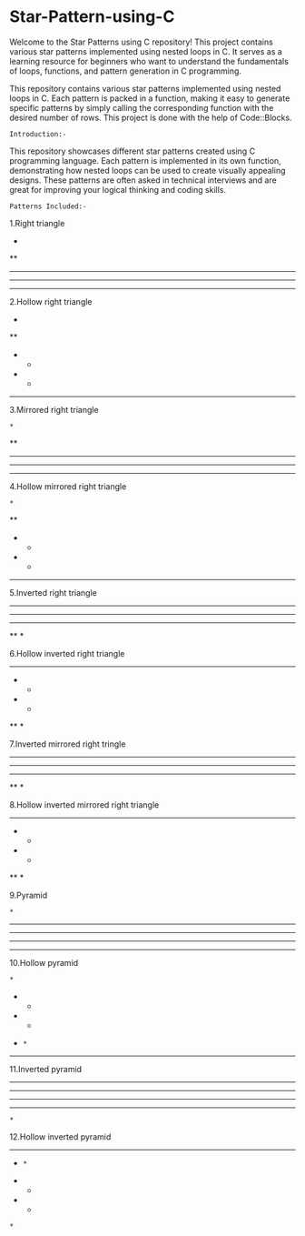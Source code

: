 # **Star-Pattern-using-C**

Welcome to the Star Patterns using C repository! This project contains various star patterns implemented using nested loops in C. It serves as a learning resource for beginners who want to understand the fundamentals of loops, functions, and pattern generation in C programming.

This repository contains various star patterns implemented using nested loops in C. Each pattern is packed in a function, making it easy to generate specific patterns by simply calling the corresponding function with the desired number of rows. This project is done with the help of Code::Blocks.

``Introduction:-``

This repository showcases different star patterns created using C programming language. Each pattern is implemented in its own function, demonstrating how nested loops can be used to create visually appealing designs. These patterns are often asked in technical interviews and are great for improving your logical thinking and coding skills.

``Patterns Included:-``

1.Right triangle

*
**
***
****
*****

2.Hollow right triangle

*
**
* *
*  *
*****

3.Mirrored right triangle

    *
   **
  ***
 ****
*****

4.Hollow mirrored right triangle

    *
   **
  * *
 *  *
*****

5.Inverted right triangle

*****
****
***
**
*

6.Hollow inverted right triangle

*****
*  *
* *
**
*

7.Inverted mirrored right tringle

*****
 ****
  ***
   **
    *
    
8.Hollow inverted mirrored right triangle

*****
 *  *
  * *
   **
    *
    
9.Pyramid

    *
   ***
  *****
 *******
*********

10.Hollow pyramid

    *
   * *
  *   *
 *     *
*********

11.Inverted pyramid

*********
 *******
  *****
   ***
    *

12.Hollow inverted pyramid

*********
 *     *
  *   *
   * *
    *
